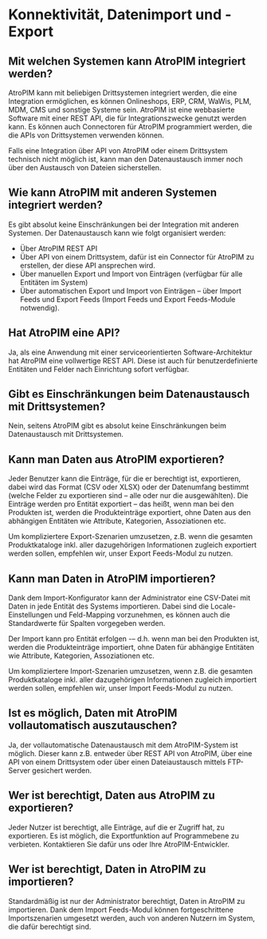 # Konnektivität, Datenimport und -Export



## Mit welchen Systemen kann AtroPIM integriert werden?

AtroPIM kann mit beliebigen Drittsystemen integriert werden, die eine Integration ermöglichen, es können Onlineshops, ERP, CRM, WaWis, PLM, MDM, CMS und sonstige Systeme sein. AtroPIM ist eine webbasierte Software mit einer REST API, die für Integrationszwecke genutzt werden kann. Es können auch Connectoren für AtroPIM programmiert werden, die die APIs von Drittsystemen verwenden können.

Falls eine Integration über API von AtroPIM oder einem Drittsystem technisch nicht möglich ist, kann man den Datenaustausch immer noch über den Austausch von Dateien sicherstellen.

  

## Wie kann AtroPIM mit anderen Systemen integriert werden?

Es gibt absolut keine Einschränkungen bei der Integration mit anderen Systemen. Der Datenaustausch kann wie folgt organisiert werden:

- Über AtroPIM REST API
- Über API von einem Drittsystem, dafür ist ein Connector für AtroPIM zu erstellen, der diese API ansprechen wird.
- Über manuellen Export und Import von Einträgen (verfügbar für alle Entitäten im System)
- Über automatischen Export und Import von Einträgen – über Import Feeds und Export Feeds (Import Feeds und Export Feeds-Module notwendig).




## Hat AtroPIM eine API?

Ja, als eine Anwendung mit einer serviceorientierten Software-Architektur hat AtroPIM eine vollwertige REST API. Diese ist auch für benutzerdefinierte Entitäten und Felder nach Einrichtung sofort verfügbar.

  

## Gibt es Einschränkungen beim Datenaustausch mit Drittsystemen?

Nein, seitens AtroPIM gibt es absolut keine Einschränkungen beim Datenaustausch mit Drittsystemen.

  

## Kann man Daten aus AtroPIM exportieren?

Jeder Benutzer kann die Einträge, für die er berechtigt ist, exportieren, dabei wird das Format (CSV oder XLSX) oder der Datenumfang bestimmt (welche Felder zu exportieren sind – alle oder nur die ausgewählten). Die Einträge werden pro Entität exportiert – das heißt, wenn man bei den Produkten ist, werden die Produkteinträge exportiert, ohne Daten aus den abhängigen Entitäten wie Attribute, Kategorien, Assoziationen etc.

Um kompliziertere Export-Szenarien umzusetzen, z.B. wenn die gesamten Produktkataloge inkl. aller dazugehörigen Informationen zugleich exportiert werden sollen, empfehlen wir, unser Export Feeds-Modul zu nutzen.



## Kann man Daten in AtroPIM importieren?

Dank dem Import-Konfigurator kann der Administrator eine CSV-Datei mit Daten in jede Entität des Systems importieren. Dabei sind die Locale-Einstellungen und Feld-Mapping vorzunehmen, es können auch die Standardwerte für Spalten vorgegeben werden.

Der Import kann pro Entität erfolgen -– d.h. wenn man bei den Produkten ist, werden die Produkteinträge importiert, ohne Daten für abhängige Entitäten wie Attribute, Kategorien, Assoziationen etc.

Um kompliziertere Import-Szenarien umzusetzen, wenn z.B. die gesamten Produktkataloge inkl. aller dazugehörigen Informationen zugleich importiert werden sollen, empfehlen wir, unser Import Feeds-Modul zu nutzen.

  

## Ist es möglich, Daten mit AtroPIM vollautomatisch auszutauschen?

Ja, der vollautomatische Datenaustausch mit dem AtroPIM-System ist möglich. Dieser kann z.B. entweder über REST API von AtroPIM, über eine API von einem Drittsystem oder über einen Dateiaustausch mittels FTP-Server gesichert werden.

  

## Wer ist berechtigt, Daten aus AtroPIM zu exportieren?

Jeder Nutzer ist berechtigt, alle Einträge, auf die er Zugriff hat, zu exportieren. Es ist möglich, die Exportfunktion auf Programmebene zu verbieten. Kontaktieren Sie dafür uns oder Ihre AtroPIM-Entwickler.



## Wer ist berechtigt, Daten in AtroPIM zu importieren?

Standardmäßig ist nur der Administrator berechtigt, Daten in AtroPIM zu importieren. Dank dem Import Feeds-Modul können fortgeschrittene Importszenarien umgesetzt werden, auch von anderen Nutzern im System, die dafür berechtigt sind.
